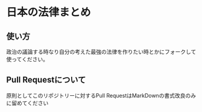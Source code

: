 # 日本の法律まとめ

## 使い方
政治の議論する時なり自分の考えた最強の法律を作りたい時とかにフォークして使ってください。

## Pull Requestについて
原則としてこのリポジトリーに対するPull RequestはMarkDownの書式改良のみに留めてください